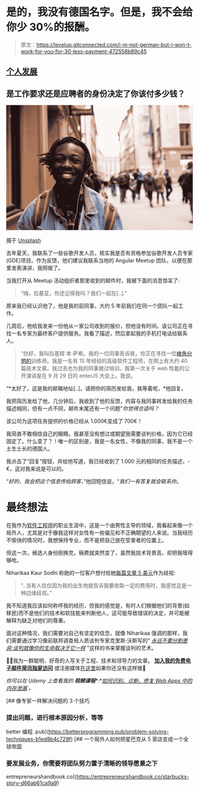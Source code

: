# 是的，我没有德国名字。但是，我不会给你少 30%的报酬。

> 原文：<https://levelup.gitconnected.com/i-m-not-german-but-i-won-t-work-for-you-for-30-less-payment-472558b89c45>

## [个人发展](https://rakiabensassi.medium.com/list/self-development-52c3c4f72477)

## 是工作要求还是应聘者的身份决定了你该付多少钱？

![](img/7d48b071e9c43b058c1c470e7262e4c7.png)

摄于 [Unsplash](https://unsplash.com?utm_source=medium&utm_medium=referral)

去年夏天，我联系了一些谷歌开发人员，核实我是否有资格参加谷歌开发人员专家(GDE)项目。作为反馈，他们建议我联系当地的 Angular Meetup 团队，以便在那里发表演讲，我照做了。

当我打开从 Meetup 活动组织者那里收到的邮件时，我被下面的消息惊呆了:

> “嗨，拉基亚，你还记得我吗？我们一起在[..]."

原来我已经认识他了。他是我的前同事，大约 5 年前我们在同一个团队一起工作。

几周后，他给我发来一份他从一家公司收到的报价，但他没有时间。该公司正在寻找一名专家为最终客户提供服务。我看了描述，然后拿起我的手机打电话给联系人。

> “你好，我叫拉基娅·本·萨希。我的一位同事告诉我，你正在寻找一位[棱角分明的](https://betterprogramming.pub/angular-10-new-features-dbc779061dc8)训练师。我是一名有 15 年经验的高级软件工程师，在网上有大约 40 篇技术文章。我过去也为我的同事做过培训。我第一次关于 web 性能的公开演讲是在 9 月 29 日的 enterJS 大会上。我说。

“*太好了，这是我的邮箱地址[..]，请把你的简历发给我，我等着呢，*他回复。

我把简历发给了他，几分钟后，我收到了他的反馈，内容与我同事转发给我的任务描述相同，但有一点不同，邮件末尾还有一个问题"*你觉得合适吗？*

该公司为这项任务提供的价格已经从 1.000€变成了 700€！

我简直不敢相信自己的眼睛。我甚至没有想过或期望我需要谈判价格，因为它已经固定了。什么变了？！唯一的区别是，我是一名女性，不像我的同事，我不是一个土生土长的德国人。

我点击了“回复”按钮，并给他写道，我已经收到了 1.000 元的相同的任务描述，- €，这对我来说是可以的。

“*好的，我会把这个信息传给顾客，*”他回短信说，“*我们一有答复就会联系你。*

# 最终想法

在我作为[软件工程师](/a-day-in-the-life-of-a-software-engineer-cb817cf13d0)的职业生涯中，这是一个由男性主导的领域，我看起来像一个局外人，尤其是对于像我这样对女性有一些偏见和不正确期望的人来说。当我经历不愉快的情况时，我想保持专业，而不是把自己放在受害者的位置上。

但这一次，候选人身份刚换完，稿费就突然变了，虽然我技术背景高，却把我噎得够呛。

Niharikaa Kaur Sodhi 称她的一位客户想付给她[每篇文章 5 美元](https://medium.com/swlh/yes-im-indian-no-i-won-t-write-your-article-for-5-64176fc4542)作为歧视:

> "..当有人仅仅因为我的出生地就告诉我要收取一定的费用时，我感觉这是一种边缘歧视。”

我不知道我应该如何称呼我的经历，但我的感觉是，有时人们根据他们的背景(如移民)而不是他们的技术和软技能来判断他人，这可能导致错误的决定，并可能被解释为缺乏对他们的尊重。

面对这种情况，我们需要对自己有坚定的信念，就像 Niharikaa 强调的那样，我们需要通过学习像前联邦调查局人质谈判专家克里斯·沃斯写的“ [*永远不要分割差异:谈判就像你的生命取决于它一样*](https://www.amazon.de/gp/product/B07T8ZP189?ie=UTF8&tag=webenius-21&camp=1638&linkCode=xm2&creativeASIN=B07T8ZP189) ”这样的书来掌握谈判的艺术。

🧠💡我为一群聪明、好奇的人写关于工程、技术和领导力的文章。 [**加入我的免费电子邮件简讯独家访问**](https://rakiabensassi.substack.com/) 或注册媒体[在这里](https://rakiabensassi.medium.com/membership)如果你还没有这样做🤗

*你可以在 Udemy 上查看我的* ***视频课程****:*[*如何识别、诊断、修复 Web Apps 中的内存泄漏*](https://www.udemy.com/course/identify-and-fix-javascript-memory-leaks/) *。*

[](https://betterprogramming.pub/problem-solving-techniques-b1ed8b4c729f) [## 像专家一样解决问题的 3 个技巧

### 提出问题，进行根本原因分析，等等

better 编程. pub](https://betterprogramming.pub/problem-solving-techniques-b1ed8b4c729f) [](https://entrepreneurshandbook.co/starbucks-story-d66ab61ca9a9) [## 一个局外人如何把星巴克从 5 家店变成一个全球帝国

### 要发展业务，你需要将团队努力置于清晰的领导愿景之下

entrepreneurshandbook.co](https://entrepreneurshandbook.co/starbucks-story-d66ab61ca9a9)